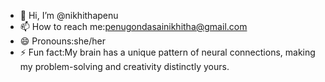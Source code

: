 - 👋 Hi, I’m @nikhithapenu
- 📫 How to reach me:penugondasainikhitha@gmail.com
- 😄 Pronouns:she/her
- ⚡ Fun fact:My brain has a unique pattern of neural connections, making my problem-solving and creativity distinctly yours.

<!---
nikhithapenu/nikhithapenu is a ✨ special ✨ repository because its `README.md` (this file) appears on your GitHub profile.
You can click the Preview link to take a look at your changes.
--->
